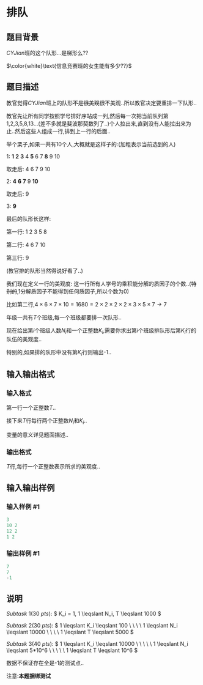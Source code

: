 # 排队

## 题目背景

$CYJian$班的这个队形...是梯形么??

$\color{white}\text{信息竞赛班的女生能有多少??}$

## 题目描述

教官觉得$CYJian$班上的队形~~不是很美观~~很不美观..所以教官决定要重排一下队形..

教官先让所有同学按照学号排好序站成一列,然后每一次把当前队列第1,2,3,5,8,13...(差不多就是斐波那契数列了..)个人拉出来,直到没有人能拉出来为止..然后这些人组成一行,排到上一行的后面..

举个栗子,如果一共有10个人,大概就是这样子的:(加粗表示当前选到的人)

1: **1** **2** **3** 4 **5** 6 7 **8** 9 10

取走后: 4 6 7 9 10

2: **4** **6** **7** 9 **10**

取走后: 9

3: **9**

最后的队形长这样:

第一行: 1 2 3 5 8

第二行: 4 6 7 10

第三行: 9

(教官排的队形当然得说好看了..)

我们现在定义一行的美观度: 这一行所有人学号的乘积能分解的质因子的个数..(~~特别的~~,1分解质因子不能得到任何质因子,所以个数为0)

比如第二行,$4 \times 6 \times 7 \times 10=1680=2 \times 2 \times 2 \times 2 \times 3 \times 5 \times 7 \rightarrow 7$

年级一共有$T$个班级,每一个班级都要排一次队形..

现在给出第$i$个班级人数$N_i$和一个正整数$K_i$,需要你求出第$i$个班级排队形后第$K_i$行的队伍的美观度..

特别的,如果排的队形中没有第$K_i$行则输出-1..

## 输入输出格式

### 输入格式

第一行一个正整数$T$..

接下来$T$行每行两个正整数$N_i$和$K_i$..

变量的意义详见题面描述..

### 输出格式

$T$行,每行一个正整数表示所求的美观度..

## 输入输出样例

### 输入样例 #1

```cpp
3
10 2
12 2
1 2

```
### 输出样例 #1

```cpp
7
7
-1

```
## 说明

$Subtask$ $1$($30$ $pts$): $ K_i = 1, 1 \leqslant N_i, T \leqslant 1000 $

$Subtask$ $2$($30$ $pts$): $ 1 \leqslant K_i \leqslant 100 \ \ \ \ 1 \leqslant N_i \leqslant 10000 \ \ \ \ 1 \leqslant T \leqslant 5000 $

$Subtask$ $3$($40$ $pts$): $ 1 \leqslant K_i \leqslant 10000 \ \ \ \ \ 1 \leqslant N_i \leqslant 5*10^6 \ \ \ \ \ 1 \leqslant T \leqslant 10^6 $

数据不保证存在全是-1的测试点..

注意:**本题捆绑测试**

